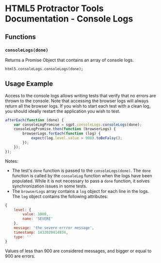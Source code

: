 # HTML5 Protractor Tools Documentation - Console Logs

## Functions

### `consoleLogs(done)`

Returns a Promise Object that contains an array of console logs.

```
html5.consoleLogs.consoleLogs(done);
```

## Usage Example

Access to the console logs allows writing tests that verify that no errors are thrown to the console. Note that accessing the browser logs will always return all the browser logs. If you wish to start each test with a clean log, you should ideally restart the application you wish to test.

```javascript
afterEach(function (done) {
    var consoleLogPromise = sgpt.consoleLogs.consoleLogs(done);
    consoleLogPromise.then(function (browserLogs) {
        browserLogs.forEach(function (log) {
            expect(log.level.value > 900).toBeFalsy();
        });
    });
});
```
Notes:

* The test's `done` function is passed to the `consoleLogs(done)`. The `done` function is called by the `consoleLog` function when
the logs have been populated. While it is not necessary to pass a `done` function, it solves synchronization issues in some tests.
* The `browserLogs` array contains a `log` object for each line in the logs. The `log` object contains the following attributes:

```javascript
{
    level: {
        value: 1000,
        name: 'SEVERE'
    },
    message: 'the severe errror message',
    timestamp: 1432029414834,
    type: ''
}
```

Values of less than 900 are considered messages, and bigger or equal to 900 are errors.
